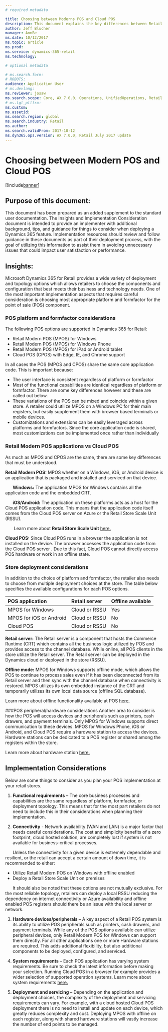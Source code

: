 ```yaml
---
# required metadata

title: Choosing between Moderns POS and Cloud POS
description: This document explains the key differences between Retail Modern POS and Cloud POS and provides considerations to help retailers implementing Dynamics 365 for Retail to make the best choice for their needs.
author: Jeff Blucher 
manager: AnnBe
ms.date: 10/12/2017
ms.topic: article
ms.prod: 
ms.service: dynamics-365-retail
ms.technology: 

# optional metadata

# ms.search.form: 
# ROBOTS: 
audience: Application User
# ms.devlang: 
ms.reviewer: josaw
ms.search.scope: Core, AX 7.0.0, Operations, UnifiedOperations, Retail
# ms.tgt_pltfrm: 
ms.custom: 
ms.assetid: 
ms.search.region: global
ms.search.industry: Retail
ms.author: 
ms.search.validFrom: 2017-10-12
ms.dyn365.ops.version: AX 7.0.0, Retail July 2017 update
---
```


# Choosing between Modern POS and Cloud POS

[!include[banner](includes/banner.md)]

## Purpose of this document:
This document has been prepared as an added supplement to the standard user documentation.  The Insights and Implementation Consideration document is intended to provide an implementer with additional background, tips, and guidance for things to consider when deploying a Dynamics 365 feature.   Implementation resources should review and follow guidance in these documents as part of their deployment process, with the goal of utilizing this information to assist them in avoiding unnecessary issues that could impact user satisfaction or performance.

## Insights:
Microsoft Dynamics 365 for Retail provides a wide variety of deployment and topology options which allows retailers to choose the components and configuration that best meets their business and technology needs.  One of the most important implementation aspects that requires careful consideration is choosing most appropriate platform and formfactor for the point of sale (POS) component.

### POS platform and formfactor considerations
The following POS options are supported in Dynamics 365 for Retail:
* Retail Modern POS (MPOS) for Windows
* Retail Modern POS (MPOS) for Windows Phone
* Retail Modern POS (MPOS) for iPad or Android tablet
* Cloud POS (CPOS) with Edge, IE, and Chrome support

In all cases the POS (MPOS and CPOS) share the same core application code.  This is important because:
*	The user interface is consistent regardless of platform or formfactor
*	Most of the functional capabilities are identical regardless of platform or formfactor. There are some key differences however and these are called out below.
*	These variations of the POS can be mixed and coincide within a given store.  A retailer could utilize MPOS on a Windows PC for their main registers, but easily supplement them with browser based terminals or mobile devices.
*	Customizations and extensions can be easily leveraged across platforms and formfactors.  Since the core application code is shared, most customizations can be implemented once rather than individually

### Retail Modern POS applications vs Cloud POS
As much as MPOS and CPOS are the same, there are some key differences that must be understood.

**Retail Modern POS:**  MPOS whether on a Windows, iOS, or Android device is an application that is packaged and installed and serviced on that device.  

&nbsp;&nbsp;&nbsp;&nbsp;&nbsp;&nbsp;**Windows:** The application MPOS for Windows contains all the application code and the embedded CRT.  

&nbsp;&nbsp;&nbsp;&nbsp;&nbsp;&nbsp;**iOS/Android:**  The application on these platforms acts as a host for the Cloud POS application code.  This means that the application code itself comes from the Cloud POS server on Azure or the Retail Store Scale Unit (RSSU). 

&nbsp;&nbsp;&nbsp;&nbsp;&nbsp;&nbsp; Learn more about **Retail Store Scale Unit** [here.](https://docs.microsoft.com/en-us/dynamics365/unified-operations/retail/dev-itpro/retail-store-system-begin)

**Cloud POS:** Since Cloud POS runs in a browser the application is not installed on the device.  The browser accesses the application code from the Cloud POS server .  Due to this fact, Cloud POS cannot directly access POS hardware or work in an offline state.

### Store deployment considerations
In addition to the choice of platform and formfactor, the retailer also needs to choose from multiple deployment choices at the store.  The table below specifies the available configurations for each POS options.

|POS application         |Retail server        |Offline available|
|:------------------------|:---------------------|:-----------------|
|MPOS for Windows        |Cloud or RSSU        |Yes              |
|MPOS for iOS or Android |Cloud or RSSU        |No               |
|Cloud POS               |Cloud or RSSU        |No               |

**Retail server:** The Retail server is a component that hosts the Commerce Runtime (CRT) which contains all the business logic utilized by POS and provides access to the channel database.  While online, all POS clients in the store utilize the Retail server.  The Retail server can be deployed in the Dynamics cloud or deployed in the store (RSSU).  

**Offline mode:**  MPOS for Windows supports offline mode, which allows the POS to continue to process sales even if it has been disconnected from its Retail server and then sync with the channel database when connectivity is restored.  MPOS utilizes its own embedded instance of the CRT and temporarily utilizes its own local data source (offline SQL database). 

Learn more about offline functionality available at POS [here.](https://docs.microsoft.com/en-us/dynamics365/unified-operations/retail/pos-offline-functionality)

###POS peripheral/hardware considerations
Another area to consider is how the POS will access devices and peripherals such as printers, cash drawers, and payment terminals.  Only MPOS for Windows supports direct communication to these devices.  MPOS for Windows Phone, iOS or Android, and Cloud POS require a hardware station to access the devices.  Hardware stations can be dedicated to a POS register or shared among the registers within the store.

Learn more about hardware station [here.](https://docs.microsoft.com/en-us/dynamics365/unified-operations/retail/retail-hardware-station-configuration-installation)

## Implementation Considerations
Below are some things to consider as you plan your POS implementation at your retail stores.

1. **Functional requirements** – The core business processes and capabilities are the same regardless of platform, formfactor, or deployment topology.  This means that for the most part retailers do not need to include this in their considerations when planning their implementation.  

2.	**Connectivity** - Network availability (WAN and LAN) is a major factor that needs careful considerations.  The cost and simplicity benefits of a zero footprint, cloud hosted solution, are completely lost if system is not available for business-critical processes. 

&nbsp;&nbsp;&nbsp;&nbsp;&nbsp;&nbsp;Unless the connectivity for a given device is extremely dependable and resilient, or the retail can accept a certain amount of down time, it is recommended to either:

* Utilize Retail Modern POS on Windows with offline enabled
* Deploy a Retail Store Scale Unit on premises 

&nbsp;&nbsp;&nbsp;&nbsp;&nbsp;&nbsp;It should also be noted that these options are not mutually exclusive.  For the most reliable topology, retailers can deploy a local RSSU reducing the dependency on internet connectivity or Azure availability and offline enabled POS registers should there be an issue with the local server or network.

3.	**Hardware devices/peripherals** – A key aspect of a Retail POS system is its ability to utilize POS peripherals such as printers, cash drawers, and payment terminals.  While any of the POS options available can utilize peripheral devices, only Retail Modern POS for Windows can support them directly.  For all other applications one or more Hardware stations are required.  This adds additional flexibility, but also additional components to be deployed, configured, and serviced.

4.	**System requirements** – Each POS application has varying system requirements.  Be sure to check the latest information before making your selection.  Running Cloud POS in a browser for example provides a wider selection of supported operation systems. Learn more about system requirements [here.](https://docs.microsoft.com/en-us/dynamics365/unified-operations/fin-and-ops/get-started/system-requirements)
 
5.	**Deployment and servicing** – Depending on the application and deployment choices, the complexity of the deployment and servicing requirements can vary.  For example, with a cloud hosted Cloud POS deployment there is no need to install and update on each device, which greatly reduces complexity and cost.  Deploying MPOS with offline on each register, along with shared hardware stations will vastly increase the number of end points to be managed.







